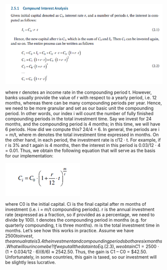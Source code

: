 ![Alt text](image.png)

where r denotes an income rate in the compounding period t. However, banks usually provide the
value of r with respect to a yearly period, i.e. 12 months, whereas there can be many compounding
periods per year. Hence, we need to be more granular and set as our basic unit the compounding
period. In other words, our index i will count the number of fully finished compounding periods
in the total investment time. Say we invest for 24 months, and the compounding period is 4 months;
in this time, we will have 6 periods. How did we compute this? 24/4 = 6. In general, the periods are
i = m/t, where m denotes the total investment time expressed in months. On the other hand, in
each period, the investment rate is r/12 · t. For example, if r is 3% and t again is 4 months, then the
interest in this period is 0.03/12 · 4 = 0.01. Thus, we obtain the following equation that will serve
as the basis for our implementation:

![Alt text](image-1.png)

where
C0 is the initial capital.
Ci is the final capital after m months of investment (i.e. i = m/t compounding periods).
r is the annual investment rate (expressed as a fraction, so if provided as a percentage, we need
to divide by 100).
t denotes the compounding period in months (e.g. for quarterly compounding, t is three months).
m is the total investment time in months.
Let’s see how this works in practice. Assume we have $2500 to invest, the annual rate is 3.4%, and
the investment and compounding periods both are six months. What will our income be? If we put
all the data into Eq. (2.3), we obtain C1 = 2500$ · (1 + 0.034/12 · 6)(6/6) ≈ 2542.50. Thus, the gain is
C1 – C0 = $42.50. Unfortunately, in some countries, this gain is taxed, so our investment will be
slightly less lucrative.